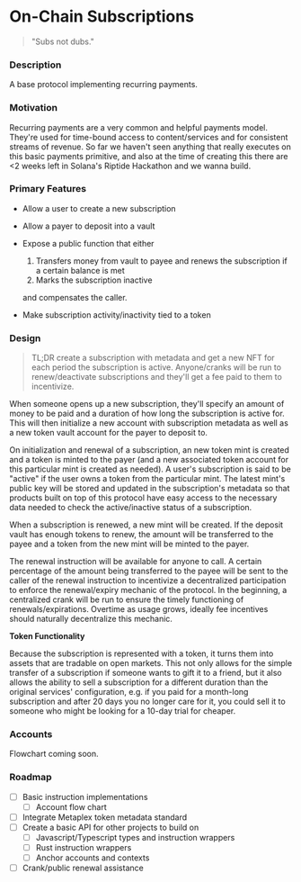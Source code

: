 # On-Chain Subscriptions

> "Subs not dubs."

### Description
A base protocol implementing recurring payments.

### Motivation
Recurring payments are a very common and helpful payments model. They're used for time-bound access to content/services and for consistent streams of revenue. So far we haven't seen anything that really executes on this basic payments primitive, and also at the time of creating this there are <2 weeks left in Solana's Riptide Hackathon and we wanna build.

### Primary Features
- Allow a user to create a new subscription
- Allow a payer to deposit into a vault
- Expose a public function that either
    1. Transfers money from vault to payee and renews the subscription if a certain balance is met
    2. Marks the subscription inactive

    and compensates the caller.
- Make subscription activity/inactivity tied to a token

### Design
> TL;DR create a subscription with metadata and get a new NFT for each period the subscription is active. Anyone/cranks will be run to renew/deactivate subscriptions and they'll get a fee paid to them to incentivize.

When someone opens up a new subscription, they'll specify an amount of money to be paid and a duration of how long the subscription is active for. This will then initialize a new account with subscription metadata as well as a new token vault account for the payer to deposit to.

On initialization and renewal of a subscription, an new token mint is created and a token is minted to the payer (and a new associated token account for this particular mint is created as needed). A user's subscription is said to be "active" if the user owns a token from the particular mint. The latest mint's public key will be stored and updated in the subscription's metadata so that products built on top of this protocol have easy access to the necessary data needed to check the active/inactive status of a subscription.

When a subscription is renewed, a new mint will be created. If the deposit vault has enough tokens to renew, the amount will be transferred to the payee and a token from the new mint will be minted to the payer. 

The renewal instruction will be available for anyone to call. A certain percentage of the amount being transferred to the payee will be sent to the caller of the renewal instruction to incentivize a decentralized participation to enforce the renewal/expiry mechanic of the protocol. In the beginning, a centralized crank will be run to ensure the timely functioning of renewals/expirations. Overtime as usage grows, ideally fee incentives should naturally decentralize this mechanic.

**Token Functionality**

Because the subscription is represented with a token, it turns them into assets that are tradable on open markets. This not only allows for the simple transfer of a subscription if someone wants to gift it to a friend, but it also allows the ability to sell a subscription for a different duration than the original services' configuration, e.g. if you paid for a month-long subscription and after 20 days you no longer care for it, you could sell it to someone who might be looking for a 10-day trial for cheaper.

### Accounts
Flowchart coming soon.

### Roadmap
- [ ] Basic instruction implementations
    - [ ] Account flow chart
- [ ] Integrate Metaplex token metadata standard
- [ ] Create a basic API for other projects to build on
    - [ ] Javascript/Typescript types and instruction wrappers
    - [ ] Rust instruction wrappers
    - [ ] Anchor accounts and contexts
- [ ] Crank/public renewal assistance